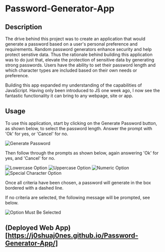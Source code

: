 # Password-Generator-App

## Description


The drive behind this project was to create an application that would generate a password based on a user's personal preference and requirements. Random password generators enhance security and help protect senstive data. Thus the rationale behind building this application was to do just that, elevate the protection of sensitive data by generating strong passwords. 
Users have the ability to set their password length and which character types are included based on their own needs or preference. 

Building this app expanded my understanding of the capabilities of JavaScript. Having only been introduced to JS one week ago, I now see the fantastic functionality it can bring to any webpage, site or app. 


## Usage

To use this application, start by clicking on the Generate Password button, as shown below, to select the password length.
Answer the prompt with 'Ok' for yes, or 'Cancel' for no.

![Generate Password](../Password-Generator-App/Assets/images%20/Screenshot-pw-length.png)

Then follow through the prompts as shown below, again answering 'Ok' for yes, and 'Cancel' for no. 

![Lowercase Option](../Password-Generator-App/Assets/images%20/Screenshot-lowercase.png)
![Uppercase Option](../Password-Generator-App/Assets/images%20/Screenshot-uppercase.png)
![Numeric Option](../Password-Generator-App/Assets/images%20/Screenshot-numeric.png)
![Special Character Option](../Password-Generator-App/Assets/images%20/Screenshot-specialC.png)

Once all criteria have been chosen, a password will generate in the box bordered with a dashed line. 

If no criteria are selected, the following message will be prompted, see below. 

![Option Must Be Selected](../Password-Generator-App/Assets/images%20/Screenshot-must-option-select.png)

## (Deployed Web App)[https://j0shuaj0nes.github.io/Password-Generator-App/]



